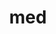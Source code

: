 ---
title: "med"
layout: cache
categories: [package, develop]
meta: {"versions": ["5.0.0"], "compilers": ["gcc@=11.4.0"], "oss": ["ubuntu22.04"], "platforms": ["linux"], "targets": ["x86_64_v3"], "stacks": ["e4s", "root"], "num_specs": 9, "num_specs_by_stack": {"root": 9, "e4s": 9}}
spec_details: [{"hash": "m472kzyjzzpl4eg3jd7sotn2fp37ik2d", "compiler": "gcc@=11.4.0", "versions": ["5.0.0"], "os": "ubuntu22.04", "platform": "linux", "target": "x86_64_v3", "variants": ["+api23", "build_system=cmake", "build_type=Release", "~doc", "~fortran", "generator=make", "~ipo", "+mpi", "~python", "~shared"], "stacks": ["root", "e4s"], "size": "-", "tarball": "https://binaries.spack.io/develop/build_cache/linux-ubuntu22.04-x86_64_v3/gcc-11.4.0/med-5.0.0/linux-ubuntu22.04-x86_64_v3-gcc-11.4.0-med-5.0.0-m472kzyjzzpl4eg3jd7sotn2fp37ik2d.spack"}, {"hash": "4iy6byfxzmlaczlux3cziduxve74hn2f", "compiler": "gcc@=11.4.0", "versions": ["5.0.0"], "os": "ubuntu22.04", "platform": "linux", "target": "x86_64_v3", "variants": ["+api23", "build_system=cmake", "build_type=Release", "~doc", "~fortran", "generator=make", "~ipo", "+mpi", "~python", "~shared"], "stacks": ["root", "e4s"], "size": "-", "tarball": "https://binaries.spack.io/develop/build_cache/linux-ubuntu22.04-x86_64_v3/gcc-11.4.0/med-5.0.0/linux-ubuntu22.04-x86_64_v3-gcc-11.4.0-med-5.0.0-4iy6byfxzmlaczlux3cziduxve74hn2f.spack"}, {"hash": "zhobsoynyefzbmo73pkyft5mrrzjwszq", "compiler": "gcc@=11.4.0", "versions": ["5.0.0"], "os": "ubuntu22.04", "platform": "linux", "target": "x86_64_v3", "variants": ["+api23", "build_system=cmake", "build_type=Release", "~doc", "~fortran", "generator=make", "~ipo", "+mpi", "~python", "~shared"], "stacks": ["root", "e4s"], "size": "-", "tarball": "https://binaries.spack.io/develop/build_cache/linux-ubuntu22.04-x86_64_v3/gcc-11.4.0/med-5.0.0/linux-ubuntu22.04-x86_64_v3-gcc-11.4.0-med-5.0.0-zhobsoynyefzbmo73pkyft5mrrzjwszq.spack"}, {"hash": "7xhbgr2iq5afl5436i2eygpi3uxjo3s5", "compiler": "gcc@=11.4.0", "versions": ["5.0.0"], "os": "ubuntu22.04", "platform": "linux", "target": "x86_64_v3", "variants": ["+api23", "build_system=cmake", "build_type=Release", "~doc", "~fortran", "generator=make", "~ipo", "+mpi", "~python", "~shared"], "stacks": ["root", "e4s"], "size": "-", "tarball": "https://binaries.spack.io/develop/build_cache/linux-ubuntu22.04-x86_64_v3/gcc-11.4.0/med-5.0.0/linux-ubuntu22.04-x86_64_v3-gcc-11.4.0-med-5.0.0-7xhbgr2iq5afl5436i2eygpi3uxjo3s5.spack"}, {"hash": "7eh4ktaf2c7btgy3qoih44qwflptzr44", "compiler": "gcc@=11.4.0", "versions": ["5.0.0"], "os": "ubuntu22.04", "platform": "linux", "target": "x86_64_v3", "variants": ["+api23", "build_system=cmake", "build_type=Release", "~doc", "~fortran", "generator=make", "~ipo", "+mpi", "~python", "~shared"], "stacks": ["root", "e4s"], "size": "-", "tarball": "https://binaries.spack.io/develop/build_cache/linux-ubuntu22.04-x86_64_v3/gcc-11.4.0/med-5.0.0/linux-ubuntu22.04-x86_64_v3-gcc-11.4.0-med-5.0.0-7eh4ktaf2c7btgy3qoih44qwflptzr44.spack"}, {"hash": "xktuuzi3plas2qucg6hozpindoq56y76", "compiler": "gcc@=11.4.0", "versions": ["5.0.0"], "os": "ubuntu22.04", "platform": "linux", "target": "x86_64_v3", "variants": ["+api23", "build_system=cmake", "build_type=Release", "~doc", "~fortran", "generator=make", "~ipo", "+mpi", "~python", "~shared"], "stacks": ["root", "e4s"], "size": "-", "tarball": "https://binaries.spack.io/develop/build_cache/linux-ubuntu22.04-x86_64_v3/gcc-11.4.0/med-5.0.0/linux-ubuntu22.04-x86_64_v3-gcc-11.4.0-med-5.0.0-xktuuzi3plas2qucg6hozpindoq56y76.spack"}, {"hash": "kwgghlnxuzyxin4mnrl3klyrlvagrsm2", "compiler": "gcc@=11.4.0", "versions": ["5.0.0"], "os": "ubuntu22.04", "platform": "linux", "target": "x86_64_v3", "variants": ["+api23", "build_system=cmake", "build_type=Release", "~doc", "~fortran", "generator=make", "~ipo", "+mpi", "~python", "~shared"], "stacks": ["root", "e4s"], "size": "-", "tarball": "https://binaries.spack.io/develop/build_cache/linux-ubuntu22.04-x86_64_v3/gcc-11.4.0/med-5.0.0/linux-ubuntu22.04-x86_64_v3-gcc-11.4.0-med-5.0.0-kwgghlnxuzyxin4mnrl3klyrlvagrsm2.spack"}, {"hash": "3uqqsl6ed3lfqeskqta65d5qeacauup6", "compiler": "gcc@=11.4.0", "versions": ["5.0.0"], "os": "ubuntu22.04", "platform": "linux", "target": "x86_64_v3", "variants": ["+api23", "build_system=cmake", "build_type=Release", "~doc", "~fortran", "generator=make", "~ipo", "+mpi", "~python", "~shared"], "stacks": ["root", "e4s"], "size": "-", "tarball": "https://binaries.spack.io/develop/build_cache/linux-ubuntu22.04-x86_64_v3/gcc-11.4.0/med-5.0.0/linux-ubuntu22.04-x86_64_v3-gcc-11.4.0-med-5.0.0-3uqqsl6ed3lfqeskqta65d5qeacauup6.spack"}, {"hash": "ebyotumbnm42emk6ylew2zmqqcrzalow", "compiler": "gcc@=11.4.0", "versions": ["5.0.0"], "os": "ubuntu22.04", "platform": "linux", "target": "x86_64_v3", "variants": ["+api23", "build_system=cmake", "build_type=Release", "~doc", "~fortran", "generator=make", "~ipo", "+mpi", "~python", "~shared"], "stacks": ["root", "e4s"], "size": "-", "tarball": "https://binaries.spack.io/develop/build_cache/linux-ubuntu22.04-x86_64_v3/gcc-11.4.0/med-5.0.0/linux-ubuntu22.04-x86_64_v3-gcc-11.4.0-med-5.0.0-ebyotumbnm42emk6ylew2zmqqcrzalow.spack"}]
---